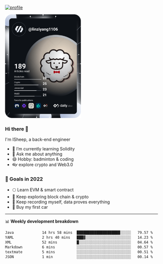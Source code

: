 [![profile](http://img.codelin.xyz/hello-im-isheep.svg)](https://www.calligrapher.ai/)

<a href="https://app.daily.dev/linziyang1106"><img src="/devcard.png" width="250" alt="ISheep's Dev Card"/></a>

### Hi there 🐏

I'm ISheep, a back-end engineer

- 🔭 I’m currently learning Solidity
- 💬 Ask me about anything
- 😄 Hobby: badminton & coding
- 👓 explore crypto and Web3.0

### 🚀 Goals in 2022
+ 🌕 Learn EVM & smart contract
+ 🤔 Keep exploring block chain & crypto
+ 🐏 Keep recording myself, data proves everything
+ 🚗 Buy my first car

-------

📊 **Weekly development breakdown**
<!--START_SECTION:waka-->

```text
Java             14 hrs 58 mins  ████████████████████░░░░░   79.57 %
YAML             2 hrs 40 mins   ███▓░░░░░░░░░░░░░░░░░░░░░   14.23 %
XML              52 mins         █░░░░░░░░░░░░░░░░░░░░░░░░   04.64 %
Markdown         6 mins          ░░░░░░░░░░░░░░░░░░░░░░░░░   00.57 %
textmate         5 mins          ░░░░░░░░░░░░░░░░░░░░░░░░░   00.51 %
JSON             1 min           ░░░░░░░░░░░░░░░░░░░░░░░░░   00.14 %
```

<!--END_SECTION:waka-->
